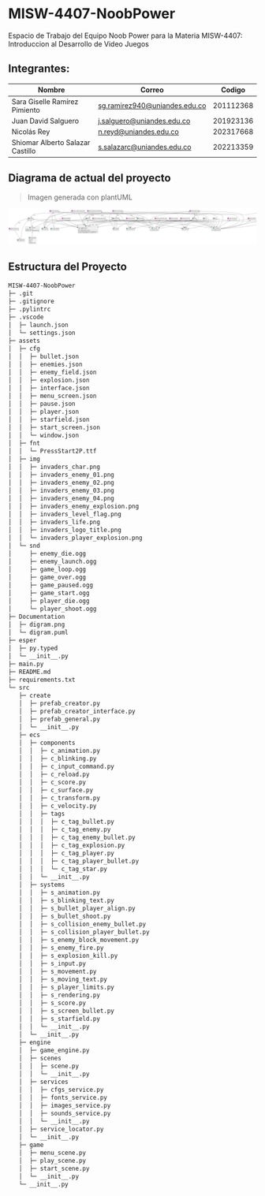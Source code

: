 # MISW-4407-NoobPower
Espacio de Trabajo del Equipo Noob Power para la Materia MISW-4407: Introduccion al Desarrollo de Video Juegos

## Integrantes:

|   Nombre                         |   Correo                      | Codigo    |
|----------------------------------|-------------------------------|-----------|
| Sara Giselle Ramírez Pimiento    | sg.ramirez940@uniandes.edu.co | 201112368 |
| Juan David Salguero              | j.salguero@uniandes.edu.co    | 201923136 |
| Nicolás Rey                      | n.reyd@uniandes.edu.co        | 202317668 |
| Shiomar Alberto Salazar Castillo | s.salazarc@uniandes.edu.co    | 202213359 |

## Diagrama de actual del proyecto
> Imagen generada con plantUML

<img src="https://github.com/shiomar-salazar/MISW-4407-NoobPower/blob/main/Documentation/digram.png">

## Estructura del Proyecto
```
MISW-4407-NoobPower
├─ .git
├─ .gitignore
├─ .pylintrc
├─ .vscode
│  ├─ launch.json
│  └─ settings.json
├─ assets
│  ├─ cfg
│  │  ├─ bullet.json
│  │  ├─ enemies.json
│  │  ├─ enemy_field.json
│  │  ├─ explosion.json
│  │  ├─ interface.json
│  │  ├─ menu_screen.json
│  │  ├─ pause.json
│  │  ├─ player.json
│  │  ├─ starfield.json
│  │  ├─ start_screen.json
│  │  └─ window.json
│  ├─ fnt
│  │  └─ PressStart2P.ttf
│  ├─ img
│  │  ├─ invaders_char.png
│  │  ├─ invaders_enemy_01.png
│  │  ├─ invaders_enemy_02.png
│  │  ├─ invaders_enemy_03.png
│  │  ├─ invaders_enemy_04.png
│  │  ├─ invaders_enemy_explosion.png
│  │  ├─ invaders_level_flag.png
│  │  ├─ invaders_life.png
│  │  ├─ invaders_logo_title.png
│  │  └─ invaders_player_explosion.png
│  └─ snd
│     ├─ enemy_die.ogg
│     ├─ enemy_launch.ogg
│     ├─ game_loop.ogg
│     ├─ game_over.ogg
│     ├─ game_paused.ogg
│     ├─ game_start.ogg
│     ├─ player_die.ogg
│     └─ player_shoot.ogg
├─ Documentation
│  ├─ digram.png
│  └─ digram.puml
├─ esper
│  ├─ py.typed
│  └─ __init__.py
├─ main.py
├─ README.md
├─ requirements.txt
└─ src
   ├─ create
   │  ├─ prefab_creator.py
   │  ├─ prefab_creator_interface.py
   │  ├─ prefab_general.py
   │  └─ __init__.py
   ├─ ecs
   │  ├─ components
   │  │  ├─ c_animation.py
   │  │  ├─ c_blinking.py
   │  │  ├─ c_input_command.py
   │  │  ├─ c_reload.py
   │  │  ├─ c_score.py
   │  │  ├─ c_surface.py
   │  │  ├─ c_transform.py
   │  │  ├─ c_velocity.py
   │  │  ├─ tags
   │  │  │  ├─ c_tag_bullet.py
   │  │  │  ├─ c_tag_enemy.py
   │  │  │  ├─ c_tag_enemy_bullet.py
   │  │  │  ├─ c_tag_explosion.py
   │  │  │  ├─ c_tag_player.py
   │  │  │  ├─ c_tag_player_bullet.py
   │  │  │  └─ c_tag_star.py
   │  │  └─ __init__.py
   │  ├─ systems
   │  │  ├─ s_animation.py
   │  │  ├─ s_blinking_text.py
   │  │  ├─ s_bullet_player_align.py
   │  │  ├─ s_bullet_shoot.py
   │  │  ├─ s_collision_enemy_bullet.py
   │  │  ├─ s_collision_player_bullet.py
   │  │  ├─ s_enemy_block_movement.py
   │  │  ├─ s_enemy_fire.py
   │  │  ├─ s_explosion_kill.py
   │  │  ├─ s_input.py
   │  │  ├─ s_movement.py
   │  │  ├─ s_moving_text.py
   │  │  ├─ s_player_limits.py
   │  │  ├─ s_rendering.py
   │  │  ├─ s_score.py
   │  │  ├─ s_screen_bullet.py
   │  │  ├─ s_starfield.py
   │  │  └─ __init__.py
   │  └─ __init__.py
   ├─ engine
   │  ├─ game_engine.py
   │  ├─ scenes
   │  │  ├─ scene.py
   │  │  └─ __init__.py
   │  ├─ services
   │  │  ├─ cfgs_service.py
   │  │  ├─ fonts_service.py
   │  │  ├─ images_service.py
   │  │  ├─ sounds_service.py
   │  │  └─ __init__.py
   │  ├─ service_locator.py
   │  └─ __init__.py
   ├─ game
   │  ├─ menu_scene.py
   │  ├─ play_scene.py
   │  ├─ start_scene.py
   │  └─ __init__.py
   └─ __init__.py

```